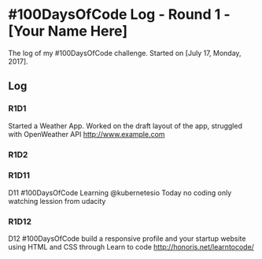 # #100DaysOfCode Log - Round 1 - [Your Name Here]

The log of my #100DaysOfCode challenge. Started on [July 17, Monday, 2017].

## Log

### R1D1 
Started a Weather App. Worked on the draft layout of the app, struggled with OpenWeather API http://www.example.com

### R1D2

### R1D11
D11 #100DaysOfCode Learning 
@kubernetesio
Today no coding only watching lession from udacity 


### R1D12
D12 #100DaysOfCode 
build a responsive profile and your startup website using HTML and CSS through 
Learn to code http://honoris.net/learntocode/
